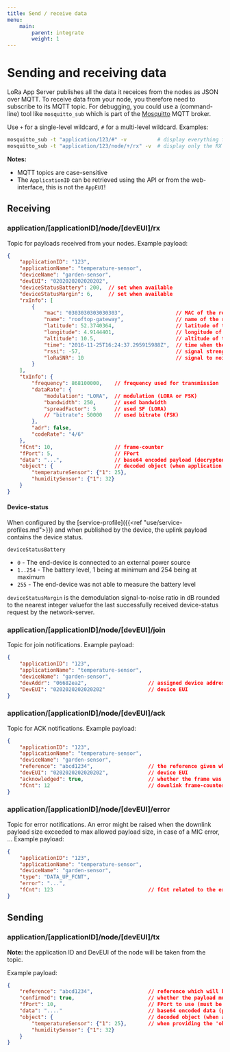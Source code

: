 ```yaml
---
title: Send / receive data
menu:
    main:
        parent: integrate
        weight: 1
---
```


# Sending and receiving data

LoRa App Server publishes all the data it receices from the nodes
as JSON over MQTT. To receive data from your node, you therefore 
need to subscribe to its MQTT topic. For debugging, you could use a 
(command-line) tool like `mosquitto_sub` which is part of the 
[Mosquitto](http://mosquitto.org/) MQTT broker.

Use `+` for a single-level wildcard, `#` for a multi-level wildcard.
Examples:

```bash
mosquitto_sub -t "application/123/#" -v          # display everything for the given application ID
mosquitto_sub -t "application/123/node/+/rx" -v  # display only the RX payloads for the given application ID
```

**Notes:**

* MQTT topics are case-sensitive
* The `ApplicationID` can be retrieved using the API or from the web-interface,
  this is not the `AppEUI`!

## Receiving

### application/[applicationID]/node/[devEUI]/rx

Topic for payloads received from your nodes. Example payload:

```json
{
    "applicationID": "123",
    "applicationName": "temperature-sensor",
    "deviceName": "garden-sensor",
    "devEUI": "0202020202020202",
    "deviceStatusBattery": 200,  // set when available
    "deviceStatusMargin": 6,     // set when available
    "rxInfo": [
        {
            "mac": "0303030303030303",                 // MAC of the receiving gateway
            "name": "rooftop-gateway",                 // name of the receiving gateway
            "latitude": 52.3740364,                    // latitude of the receiving gateway
            "longitude": 4.9144401,                    // longitude of the receiving gateway
            "altitude": 10.5,                          // altitude of the receiving gateway
            "time": "2016-11-25T16:24:37.295915988Z",  // time when the package was received (GPS time of gateway, only set when available)
            "rssi": -57,                               // signal strength (dBm)
            "loRaSNR": 10                              // signal to noise ratio
        }
    ],
    "txInfo": {
        "frequency": 868100000,    // frequency used for transmission
        "dataRate": {
            "modulation": "LORA",  // modulation (LORA or FSK)
            "bandwidth": 250,      // used bandwidth
            "spreadFactor": 5      // used SF (LORA)
            // "bitrate": 50000    // used bitrate (FSK)
        },
        "adr": false,
        "codeRate": "4/6"
    },
    "fCnt": 10,                    // frame-counter
    "fPort": 5,                    // FPort
    "data": "...",                 // base64 encoded payload (decrypted)
    "object": {                    // decoded object (when application coded has been configured)
        "temperatureSensor": {"1": 25},
        "humiditySensor": {"1": 32}
    }
}
```

#### Device-status

When configured by the [service-profile]({{<ref "use/service-profiles.md">}})
and when published by the device, the uplink payload contains the device status.

`deviceStatusBattery`

* `0` - The end-device is connected to an external power source
* `1..254` - The battery level, 1 being at minimum and 254 being at maximum
* `255` - The end-device was not able to measure the battery level

`deviceStatusMargin` is the demodulation signal-to-noise ratio in dB rounded
to the nearest integer valuefor the last successfully received device-status
request by the network-server.

### application/[applicationID]/node/[devEUI]/join

Topic for join notifications. Example payload:

```json
{
    "applicationID": "123",
    "applicationName": "temperature-sensor",
    "deviceName": "garden-sensor",
    "devAddr": "06682ea2",                    // assigned device address
    "DevEUI": "0202020202020202"              // device EUI
}
```

### application/[applicationID]/node/[devEUI]/ack

Topic for ACK notifications. Example payload:

```json
{
    "applicationID": "123",
    "applicationName": "temperature-sensor",
    "deviceName": "garden-sensor",
    "reference": "abcd1234",                  // the reference given when sending the downlink payload
    "devEUI": "0202020202020202",             // device EUI
    "acknowledged": true,                     // whether the frame was acknowledged or not (e.g. timeout)
    "fCnt": 12                                // downlink frame-counter
}
```

### application/[applicationID]/node/[devEUI]/error

Topic for error notifications. An error might be raised when the downlink
payload size exceeded to max allowed payload size, in case of a MIC error,
... Example payload:

```json
{
    "applicationID": "123",
    "applicationName": "temperature-sensor",
    "deviceName": "garden-sensor",
    "type": "DATA_UP_FCNT",
    "error": "...",
    "fCnt": 123                               // fCnt related to the error (if applicable)
}
```

## Sending

### application/[applicationID]/node/[devEUI]/tx

**Note:** the application ID and DevEUI of the node will be taken from the topic.

Example payload:

```json
{
    "reference": "abcd1234",                  // reference which will be used on ack or error (this can be a random string)
    "confirmed": true,                        // whether the payload must be sent as confirmed data down or not
    "fPort": 10,                              // FPort to use (must be > 0)
    "data": "...."                            // base64 encoded data (plaintext, will be encrypted by LoRa Server)
    "object": {                               // decoded object (when application coded has been configured)
        "temperatureSensor": {"1": 25},       // when providing the 'object', you can omit 'data'
        "humiditySensor": {"1": 32}
    }
}

```
